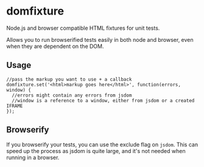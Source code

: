 # domfixture
Node.js and browser compatible HTML fixtures for unit tests.

Allows you to run browserified tests easily in both node and browser, even when they are dependent on the DOM.

## Usage

```
//pass the markup you want to use + a callback
domfixture.set('<html>markup goes here</html>', function(errors, window) {
  //errors might contain any errors from jsdom
  //window is a reference to a window, either from jsdom or a created IFRAME
});
```

## Browserify

If you browserify your tests, you can use the exclude flag on `jsdom`. This can speed up the process as jsdom is quite large, and it's not needed when running in a browser.
